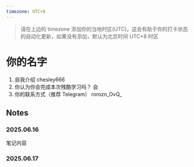 ```yaml
---
timezone: UTC+8
---
```


> 请在上边的 timezone 添加你的当地时区(UTC)，这会有助于你的打卡状态的自动化更新，如果没有添加，默认为北京时间 UTC+8 时区


# 你的名字

1. 自我介绍  chesley666
2. 你认为你会完成本次残酷学习吗？ 会
3. 你的联系方式（推荐 Telegram） rorozn_OvQ_

## Notes

<!-- Content_START -->

### 2025.06.16

笔记内容

### 2025.06.17

<!-- Content_END -->

